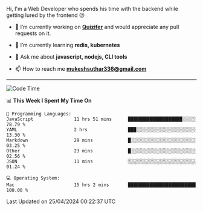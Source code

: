 Hi, I'm a Web Developer who spends his time with the backend while getting lured by the frontend 😜

- 🔭 I’m currently working on **[Quizifer](https://github.com/SutharMukesh/Quizifer/)** and would appreciate any pull requests on it.

- 🌱 I’m currently learning **redis, kubernetes**

- 💬 Ask me about **javascript, nodejs, CLI tools**

- 📫 How to reach me **mukeshsuthar336@gmail.com**

---
<!--START_SECTION:waka-->
![Code Time](http://img.shields.io/badge/Code%20Time-2%2C929%20hrs%2041%20mins-blue)

📊 **This Week I Spent My Time On** 

```text
💬 Programming Languages: 
JavaScript               11 hrs 51 mins      ████████████████████░░░░░   78.79 % 
YAML                     2 hrs               ███░░░░░░░░░░░░░░░░░░░░░░   13.30 % 
Markdown                 29 mins             █░░░░░░░░░░░░░░░░░░░░░░░░   03.25 % 
Other                    23 mins             █░░░░░░░░░░░░░░░░░░░░░░░░   02.56 % 
JSON                     11 mins             ░░░░░░░░░░░░░░░░░░░░░░░░░   01.24 % 

💻 Operating System: 
Mac                      15 hrs 2 mins       █████████████████████████   100.00 % 
```


 Last Updated on 25/04/2024 00:22:37 UTC
<!--END_SECTION:waka-->
